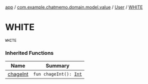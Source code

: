 [app](../../index.md) / [com.example.chatmemo.domain.model.value](../index.md) / [User](index.md) / [WHITE](./-w-h-i-t-e.md)

# WHITE

`WHITE`

### Inherited Functions

| Name | Summary |
|---|---|
| [chageInt](chage-int.md) | `fun chageInt(): `[`Int`](https://kotlinlang.org/api/latest/jvm/stdlib/kotlin/-int/index.html) |
